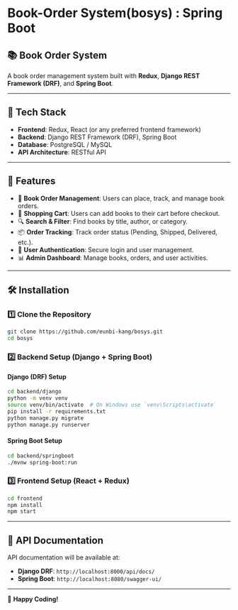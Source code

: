# Book-Order System(bosys) : Spring Boot

## 📚 Book Order System
A book order management system built with **Redux**, **Django REST Framework (DRF)**, and **Spring Boot**.

---

## 🚀 Tech Stack
- **Frontend**: Redux, React (or any preferred frontend framework)
- **Backend**: Django REST Framework (DRF), Spring Boot
- **Database**: PostgreSQL / MySQL
- **API Architecture**: RESTful API

---

## 🎯 Features
- 📖 **Book Order Management**: Users can place, track, and manage book orders.
- 🛒 **Shopping Cart**: Users can add books to their cart before checkout.
- 🔍 **Search & Filter**: Find books by title, author, or category.
- 📦 **Order Tracking**: Track order status (Pending, Shipped, Delivered, etc.).
- 👤 **User Authentication**: Secure login and user management.
- 📊 **Admin Dashboard**: Manage books, orders, and user activities.

---

## 🛠️ Installation
### 1️⃣ Clone the Repository
```bash
git clone https://github.com/eunbi-kang/bosys.git
cd bosys
```

### 2️⃣ Backend Setup (Django + Spring Boot)
#### Django (DRF) Setup
```bash
cd backend/django
python -m venv venv
source venv/bin/activate  # On Windows use `venv\Scripts\activate`
pip install -r requirements.txt
python manage.py migrate
python manage.py runserver
```

#### Spring Boot Setup
```bash
cd backend/springboot
./mvnw spring-boot:run
```

### 3️⃣ Frontend Setup (React + Redux)
```bash
cd frontend
npm install
npm start
```

---

## 📌 API Documentation
API documentation will be available at:
- **Django DRF**: `http://localhost:8000/api/docs/`
- **Spring Boot**: `http://localhost:8080/swagger-ui/`

---

🚀 **Happy Coding!**

